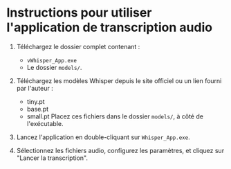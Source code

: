 # Instructions pour utiliser l'application de transcription audio

1. Téléchargez le dossier complet contenant :
   - `vWhisper_App.exe`
   - Le dossier `models/`.

2. Téléchargez les modèles Whisper depuis le site officiel ou un lien fourni par l'auteur :
   - tiny.pt
   - base.pt
   - small.pt
   Placez ces fichiers dans le dossier `models/`, à côté de l'exécutable.

3. Lancez l'application en double-cliquant sur `Whisper_App.exe`.

4. Sélectionnez les fichiers audio, configurez les paramètres, et cliquez sur "Lancer la transcription".
